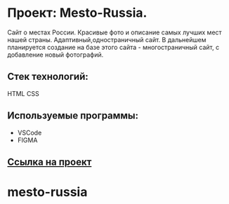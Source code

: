 # Проект: Mesto-Russia.
Сайт о местах России.
Красивые фото и описание самых лучших мест нашей страны.
Адаптивный,одностраничный сайт.
В дальнейшем планируется создание на базе этого сайта - многостраничный сайт, с добавление новый фотографий.

## Стек технологий:
 HTML CSS 

## Используемые программы:
- VSCode
- FIGMA

## [Ссылка на проект](https://alexpozdniak.github.io/Mesto-Russia/)

# mesto-russia
